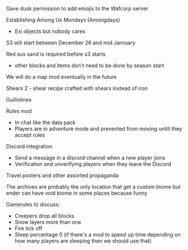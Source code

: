 Gave dusk permission to add emojis to the Wafcorp server

Establishing Among Us Mondays (Amongdays)
- Exi objects but nobody cares

S3 will start between December 26 and mid Janruary

Red sus sand is required before s3 starts 
- other blocks and items don't need to be done by season start

We will do a map mod eventually in the future

Shears 2 - shear recipe crafted with shears instead of iron

Guillotines

Rules mod
- In chat like the data pack
- Players are in adventure mode and prevented from moving untill they accept rules

Discord integration
- Send a message in a discord channel when a new player joins
- Verification and unverifying players when they leave the Discord

Travel posters and other assorted propaganda

The archives are probably the only location that get a custom biome but ender can have void biome in some places because funny

Gamerules to discuss: 
- Creepers drop all blocks
- Snow layers more than one
- Fire tick off
- Sleep percentage 0 (if there's a mod to speed up time depending on how many players are sleeping then we should use that)